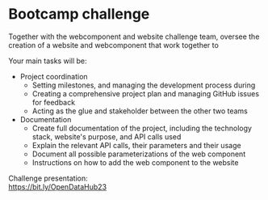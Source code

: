 # Bootcamp challenge

Together with the webcomponent and website challenge team, oversee the creation of a website and webcomponent that work together to 

Your main tasks will be:
- Project coordination
  - Setting milestones, and managing the development process during
  - Creating a comprehensive project plan and managing GitHub issues for feedback  
  - Acting as the glue and stakeholder between the other two teams
- Documentation
  - Create full documentation of the project, including the technology stack, website's purpose, and API calls used
  - Explain the relevant API calls, their parameters and their usage  
  - Document all possible parameterizations of the web component  
  - Instructions on how to add the web component to the website

Challenge presentation:  
https://bit.ly/OpenDataHub23
